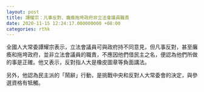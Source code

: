```yaml
---
layout: post
title: 譚耀宗：凡事反對、癱瘓拖垮政府非立法會議員職責
date: 2020-11-15 12:24:17.000000000 +08:00
categories: rthk
---
```


全國人大常委譚耀宗表示，立法會議員可與政府持不同意見，但凡事反對，甚至癱瘓和拖垮政府，並非立法會議員的職責，不應因他們借民主之名，便認為他們所做的事是正確。他又表示，反對指人大是橡皮圖章等負面講法。

另外，他認為民主派的「鬧辭」行動，是挑戰中央和反對人大常委會的決定，與參選資格有牴觸。
